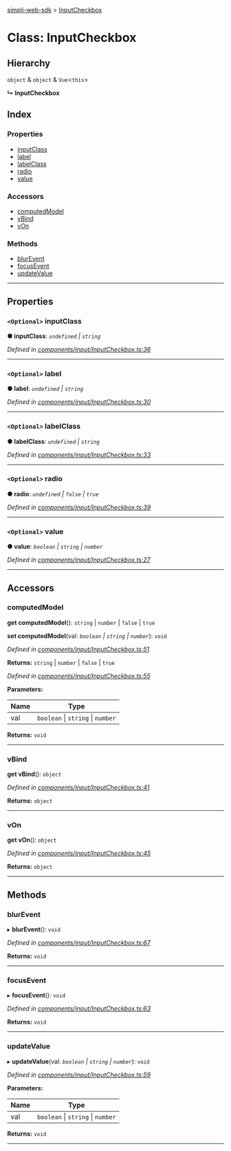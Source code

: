 [simpli-web-sdk](../README.md) > [InputCheckbox](../classes/inputcheckbox.md)

# Class: InputCheckbox

## Hierarchy

 `object` & `object` & `Vue`<`this`>

**↳ InputCheckbox**

## Index

### Properties

* [inputClass](inputcheckbox.md#inputclass)
* [label](inputcheckbox.md#label)
* [labelClass](inputcheckbox.md#labelclass)
* [radio](inputcheckbox.md#radio)
* [value](inputcheckbox.md#value)

### Accessors

* [computedModel](inputcheckbox.md#computedmodel)
* [vBind](inputcheckbox.md#vbind)
* [vOn](inputcheckbox.md#von)

### Methods

* [blurEvent](inputcheckbox.md#blurevent)
* [focusEvent](inputcheckbox.md#focusevent)
* [updateValue](inputcheckbox.md#updatevalue)

---

## Properties

<a id="inputclass"></a>

### `<Optional>` inputClass

**● inputClass**: *`undefined` \| `string`*

*Defined in [components/input/InputCheckbox.ts:36](https://github.com/simplitech/simpli-web-sdk/blob/4ed922b/src/components/input/InputCheckbox.ts#L36)*

___
<a id="label"></a>

### `<Optional>` label

**● label**: *`undefined` \| `string`*

*Defined in [components/input/InputCheckbox.ts:30](https://github.com/simplitech/simpli-web-sdk/blob/4ed922b/src/components/input/InputCheckbox.ts#L30)*

___
<a id="labelclass"></a>

### `<Optional>` labelClass

**● labelClass**: *`undefined` \| `string`*

*Defined in [components/input/InputCheckbox.ts:33](https://github.com/simplitech/simpli-web-sdk/blob/4ed922b/src/components/input/InputCheckbox.ts#L33)*

___
<a id="radio"></a>

### `<Optional>` radio

**● radio**: *`undefined` \| `false` \| `true`*

*Defined in [components/input/InputCheckbox.ts:39](https://github.com/simplitech/simpli-web-sdk/blob/4ed922b/src/components/input/InputCheckbox.ts#L39)*

___
<a id="value"></a>

### `<Optional>` value

**● value**: *`boolean` \| `string` \| `number`*

*Defined in [components/input/InputCheckbox.ts:27](https://github.com/simplitech/simpli-web-sdk/blob/4ed922b/src/components/input/InputCheckbox.ts#L27)*

___

## Accessors

<a id="computedmodel"></a>

###  computedModel

**get computedModel**(): `string` \| `number` \| `false` \| `true`

**set computedModel**(val: *`boolean` \| `string` \| `number`*): `void`

*Defined in [components/input/InputCheckbox.ts:51](https://github.com/simplitech/simpli-web-sdk/blob/4ed922b/src/components/input/InputCheckbox.ts#L51)*

**Returns:** `string` \| `number` \| `false` \| `true`

*Defined in [components/input/InputCheckbox.ts:55](https://github.com/simplitech/simpli-web-sdk/blob/4ed922b/src/components/input/InputCheckbox.ts#L55)*

**Parameters:**

| Name | Type |
| ------ | ------ |
| val | `boolean` \| `string` \| `number` |

**Returns:** `void`

___
<a id="vbind"></a>

###  vBind

**get vBind**(): `object`

*Defined in [components/input/InputCheckbox.ts:41](https://github.com/simplitech/simpli-web-sdk/blob/4ed922b/src/components/input/InputCheckbox.ts#L41)*

**Returns:** `object`

___
<a id="von"></a>

###  vOn

**get vOn**(): `object`

*Defined in [components/input/InputCheckbox.ts:45](https://github.com/simplitech/simpli-web-sdk/blob/4ed922b/src/components/input/InputCheckbox.ts#L45)*

**Returns:** `object`

___

## Methods

<a id="blurevent"></a>

###  blurEvent

▸ **blurEvent**(): `void`

*Defined in [components/input/InputCheckbox.ts:67](https://github.com/simplitech/simpli-web-sdk/blob/4ed922b/src/components/input/InputCheckbox.ts#L67)*

**Returns:** `void`

___
<a id="focusevent"></a>

###  focusEvent

▸ **focusEvent**(): `void`

*Defined in [components/input/InputCheckbox.ts:63](https://github.com/simplitech/simpli-web-sdk/blob/4ed922b/src/components/input/InputCheckbox.ts#L63)*

**Returns:** `void`

___
<a id="updatevalue"></a>

###  updateValue

▸ **updateValue**(val: *`boolean` \| `string` \| `number`*): `void`

*Defined in [components/input/InputCheckbox.ts:59](https://github.com/simplitech/simpli-web-sdk/blob/4ed922b/src/components/input/InputCheckbox.ts#L59)*

**Parameters:**

| Name | Type |
| ------ | ------ |
| val | `boolean` \| `string` \| `number` |

**Returns:** `void`

___

